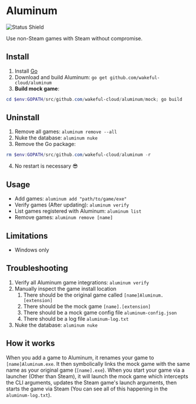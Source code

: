 # Aluminum
![Status Shield](https://img.shields.io/badge/status-release-brightgreen?style=for-the-badge)

Use non-Steam games with Steam without compromise.

## Install
1. Install [Go](https://golang.org/doc/install)
2. Download and build Aluminum: `go get github.com/wakeful-cloud/aluminum`
3. **Build mock game**:
```powershell
cd $env:GOPATH/src/github.com/wakeful-cloud/aluminum/mock; go build
```

## Uninstall
1. Remove all games: `aluminum remove --all`
2. Nuke the database: `aluminum nuke`
3. Remove the Go package:
```powershell
rm $env:GOPATH/src/github.com/wakeful-cloud/aluminum -r
```
4. No restart is necessary 😎

## Usage
* Add games: `aluminum add "path/to/game/exe"`
* Verify games (After updating): `aluminum verify`
* List games registered with Aluminum: `aluminum list`
* Remove games: `aluminum remove [name]`

## Limitations
* Windows only

## Troubleshooting
1. Verify all Aluminum game integrations: `aluminum verify`
2. Manually inspect the game install location
    1. There should be the original game called `[name]Aluminum.[extension]`
    2. There should be the mock game `[name].[extension]`
    3. There should be a mock game config file `aluminum-config.json`
    4. There should be a log file `aluminum-log.txt`
3. Nuke the database: `aluminum nuke`

## How it works
When you add a game to Aluminum, it renames your game to `[name]Aluminum.exe`. It then symbolically
links the mock game with the same name as your original game (`[name].exe`). When you start your game
via a launcher (Other than Steam), it will launch the mock game which intercepts the CLI arguments,
updates the Steam game's launch arguments, then starts the game via Steam (You can see all of this
happening in the `aluminum-log.txt`).
